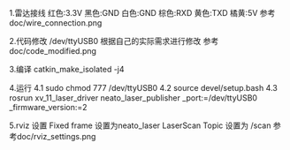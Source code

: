 1.雷达接线
红色:3.3V
黑色:GND
白色:GND
棕色:RXD
黄色:TXD
橘黄:5V
参考doc/wire_connection.png

2.代码修改
/dev/ttyUSB0 根据自己的实际需求进行修改
参考doc/code_modified.png

3.编译
catkin_make_isolated -j4

4.运行
4.1 sudo chmod 777 /dev/ttyUSB0 
4.2 source devel/setup.bash
4.3 rosrun xv_11_laser_driver neato_laser_publisher _port:=/dev/ttyUSB0 _firmware_version:=2

5.rviz 设置
Fixed frame 设置为neato_laser
LaserScan Topic 设置为 /scan
参考doc/rviz_settings.png